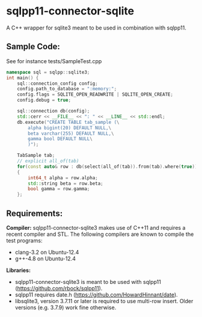 sqlpp11-connector-sqlite
========================

A C++ wrapper for sqlite3 meant to be used in combination with sqlpp11.

Sample Code:
------------
See for instance tests/SampleTest.cpp

```C++
namespace sql = sqlpp::sqlite3;
int main() {
    sql::connection_config config;
    config.path_to_database = ":memory:";
    config.flags = SQLITE_OPEN_READWRITE | SQLITE_OPEN_CREATE;
    config.debug = true;

    sql::connection db(config);
    std::cerr << __FILE__ << ": " << __LINE__ << std::endl;
    db.execute("CREATE TABLE tab_sample (\
        alpha bigint(20) DEFAULT NULL,\
        beta varchar(255) DEFAULT NULL,\
        gamma bool DEFAULT NULL\
        )");

    TabSample tab;
    // explicit all_of(tab)
    for(const auto& row : db(select(all_of(tab)).from(tab).where(true)))
    {
        int64_t alpha = row.alpha;
        std::string beta = row.beta;
        bool gamma = row.gamma;
    };
```

Requirements:
-------------
__Compiler:__
sqlpp11-connector-sqlite3 makes use of C++11 and requires a recent compiler and STL. The following compilers are known to compile the test programs:

  * clang-3.2 on Ubuntu-12.4
  * g++-4.8 on Ubuntu-12.4

__Libraries:__

  * sqlpp11-connector-sqlite3 is meant to be used with sqlpp11 (https://github.com/rbock/sqlpp11).
  * sqlpp11 requires date.h (https://github.com/HowardHinnant/date).
  * libsqlite3, version 3.7.11 or later is required to use multi-row insert. Older versions (e.g. 3.7.9) work fine otherwise.
